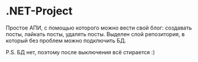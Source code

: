 # .NET-Project
Простое АПИ, с помощью которого можно вести свой блог: создавать посты, лайкать посты, удалять посты.
Выделен слой репозитория, в который без проблем можно подключить БД.

P.S. БД нет, поэтому после выключения всё стирается :)
